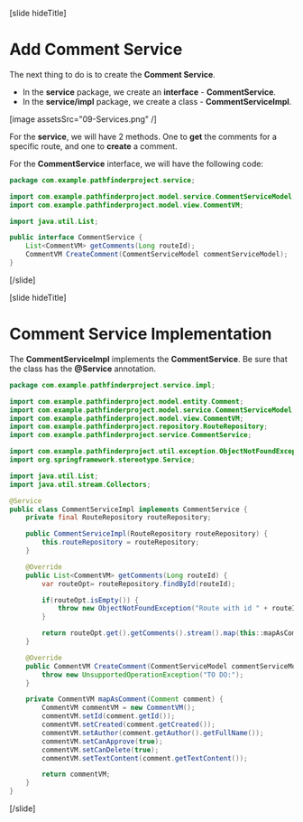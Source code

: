 [slide hideTitle]

# Add Comment Service

The next thing to do is to create the **Comment Service**.

- In the **service** package, we create an **interface** - **CommentService**.
- In the **service/impl** package, we create a class - **CommentServiceImpl**.

[image assetsSrc="09-Services.png" /]

For the **service**, we will have 2 methods. One to **get** the comments for a specific route, and one to **create** a comment.

For the **CommentService** interface, we will have the following code:

```java
package com.example.pathfinderproject.service;

import com.example.pathfinderproject.model.service.CommentServiceModel;
import com.example.pathfinderproject.model.view.CommentVM;

import java.util.List;

public interface CommentService {
    List<CommentVM> getComments(Long routeId);
    CommentVM CreateComment(CommentServiceModel commentServiceModel);
}
```

[/slide]

[slide hideTitle]

# Comment Service Implementation

The **CommentServiceImpl** implements the **CommentService**. Be sure that the class has the **@Service** annotation.

```java
package com.example.pathfinderproject.service.impl;

import com.example.pathfinderproject.model.entity.Comment;
import com.example.pathfinderproject.model.service.CommentServiceModel;
import com.example.pathfinderproject.model.view.CommentVM;
import com.example.pathfinderproject.repository.RouteRepository;
import com.example.pathfinderproject.service.CommentService;

import com.example.pathfinderproject.util.exception.ObjectNotFoundException;
import org.springframework.stereotype.Service;

import java.util.List;
import java.util.stream.Collectors;

@Service
public class CommentServiceImpl implements CommentService {
    private final RouteRepository routeRepository;

    public CommentServiceImpl(RouteRepository routeRepository) {
        this.routeRepository = routeRepository;
    }

    @Override
    public List<CommentVM> getComments(Long routeId) {
        var routeOpt= routeRepository.findById(routeId);

        if(routeOpt.isEmpty()) {
            throw new ObjectNotFoundException("Route with id " + routeId + " was not found!");
        }

        return routeOpt.get().getComments().stream().map(this::mapAsComment).collect(Collectors.toList());
    }

    @Override
    public CommentVM CreateComment(CommentServiceModel commentServiceModel) {
        throw new UnsupportedOperationException("TO DO:");
    }

    private CommentVM mapAsComment(Comment comment) {
        CommentVM commentVM = new CommentVM();
        commentVM.setId(comment.getId());
        commentVM.setCreated(comment.getCreated());
        commentVM.setAuthor(comment.getAuthor().getFullName());
        commentVM.setCanApprove(true);
        commentVM.setCanDelete(true);
        commentVM.setTextContent(comment.getTextContent());

        return commentVM;
    }
}
```

[/slide]
